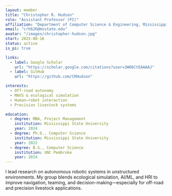 ```yaml
---
layout: member
title: "Christopher R. Hudson"
role: "Assistant Professor (PI)"
affiliation: "Department of Computer Science & Engineering, Mississippi State University"
email: "crh626@msstate.edu"
avatar: "/images/christopher-hudson.jpg"
start: 2025-08-16
status: active
is_pi: true

links:
  - label: Google Scholar
    url: "https://scholar.google.com/citations?user=3WO6CtEAAAAJ"
  - label: GitHub
    url: "https://github.com/CRHudson"

interests:
  - Off-road autonomy
  - MAVS & ecological simulation
  - Human–robot interaction
  - Precision livestock systems

education:
  - degree: MBA, Project Management
    institution: Mississippi State University
    year: 2024
  - degree: Ph.D., Computer Science
    institution: Mississippi State University
    year: 2022
  - degree: B.S., Computer Science
    institution: UNC Pembroke
    year: 2014
---
```

I lead research on autonomous robotic systems in unstructured environments. My group blends ecological simulation, AI/ML, and HRI to improve navigation, teaming, and decision-making—especially for off-road and precision livestock applications.
